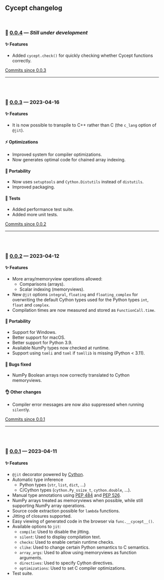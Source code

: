 ## Cycept changelog

<br/>


### 🚀 [0.0.4](https://github.com/jmd-dk/cycept/releases/tag/v0.0.4) — *Still under development*

#### ✨ Features
- Added `cycept.check()` for quickly checking
  whether Cycept functions correctly.

[Commits since 0.0.3](https://github.com/jmd-dk/cycept/compare/v0.0.3...v0.0.4)

---
<br/><br/>


### 🚀 [0.0.3](https://github.com/jmd-dk/cycept/releases/tag/v0.0.3) — 2023-04-16

#### ✨ Features
- It is now possible to transpile to C++ rather than C
  (the `c_lang` option of `@jit`).

#### ⚡ Optimizations
- Improved system for compiler optimizations.
- Now generates optimal code for chained array indexing.

#### 🔧 Portability
- Now uses `setuptools` and `Cython.Distutils` instead of `distutils`.
- Improved packaging.

#### 🤖 Tests
- Added performance test suite.
- Added more unit tests.

[Commits since 0.0.2](https://github.com/jmd-dk/cycept/compare/v0.0.2...v0.0.3)

---
<br/><br/>


### 🚀 [0.0.2](https://github.com/jmd-dk/cycept/releases/tag/v0.0.2) — 2023-04-12

#### ✨ Features
- More array/memoryview operations allowed:
  - Comparisons (arrays).
  - Scalar indexing (memoryviews).
- New `@jit` options `integral`, `floating` and `floating_complex` for
  overwriting the default Cython types used for the Python types `int`,
  `float` and `complex`.
- Compilation times are now measured and stored as `FunctionCall.time`.

#### 🔧 Portability
- Support for Windows.
- Better support for macOS.
- Better support for Python 3.9.
- Available NumPy types now checked at runtime.
- Support using `tomli` and `toml` if `tomllib` is missing (Python < 3.11).

#### 🐛 Bugs fixed
- NumPy Boolean arrays now correctly translated to Cython memoryviews.

#### 👌 Other changes
- Compiler error messages are now also suppressed when running `silent`ly.

[Commits since 0.0.1](https://github.com/jmd-dk/cycept/compare/v0.0.1...v0.0.2)

---
<br/><br/>


### 🚀 [0.0.1](https://github.com/jmd-dk/cycept/releases/tag/v0.0.1) — 2023-04-11

#### ✨ Features
- `@jit` decorator powered by [Cython](https://cython.org/).
- Automatic type inference
  - Python types (`str`, `list`, `dict`, ...)
  - C/Cython types (`cython.Py_ssize_t`, `cython.double`, ...).
- Manual type annotations using [PEP 484](https://peps.python.org/pep-0484/)
  and [PEP 526](https://peps.python.org/pep-0526/).
- NumPy arrays treated as memoryviews when possible, while still supporting
  NumPy array operations.
- Source code extraction possible for `lambda` functions.
- Jitting of closures supported.
- Easy viewing of generated code in the browser via `func.__cycept__()`.
- Available options to `jit`:
  - `compile`: Used to disable the jitting.
  - `silent`: Used to display compilation text.
  - `checks`: Used to enable certain runtime checks.
  - `clike`: Used to change certain Python semantics to C semantics.
  - `array_args`: Used to allow using memoryviews as function arguments.
  - `directives`: Used to specify Cython directives.
  - `optimizations`: Used to set C compiler optimizations.
- Test suite.

